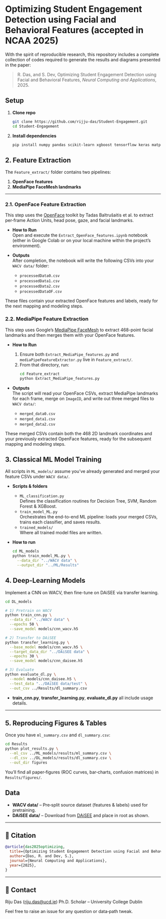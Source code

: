 # Optimizing Student Engagement Detection using Facial and Behavioral Features (accepted in NCAA 2025)

With the spirit of reproducible research, this repository includes a complete collection of codes required to generate the results and diagrams presented in the paper:

> R. Das, and S. Dev, Optimizing Student Engagement Detection using Facial and Behavioral Features, *Neural Computing and Applications*, 2025.




## Setup

1. **Clone repo**  
   ```bash
   git clone https://github.com/rijju-das/Student-Engagement.git
   cd Student-Engagement
   ```

2. **Install dependencies**

   ```bash
   pip install numpy pandas scikit-learn xgboost tensorflow keras matplotlib mediapipe torchviz
   ```

## 2. Feature Extraction

The `Feature_extract/` folder contains two pipelines:

1. **OpenFace features**  
2. **MediaPipe FaceMesh landmarks**

---

### 2.1. OpenFace Feature Extraction

This step uses the [OpenFace](https://github.com/TadasBaltrusaitis/OpenFace) toolkit by Tadas Baltrušaitis et al. to extract per‐frame Action Units, head pose, gaze, and facial landmarks.

- **How to Run**  
  Open and execute the `Extract_OpenFace_features.ipynb` notebook (either in Google Colab or on your local machine within the project’s environment).  

- **Outputs**  
  After completion, the notebook will write the following CSVs into your `WACV data/` folder:  
  - `processedData0.csv`  
  - `processedData1.csv`  
  - `processedData2.csv`  
  - `processedDataOF.csv`  

These files contain your extracted OpenFace features and labels, ready for the next mapping and modeling steps.  


### 2.2. MediaPipe Feature Extraction

This step uses Google’s [MediaPipe FaceMesh](https://github.com/google/mediapipe) to extract 468-point facial landmarks and then merges them with your OpenFace features.

- **How to Run**  
  1. Ensure both `Extract_MediaPipe_features.py` and `mediaPipeFeatureExtractor.py` live in `Feature_extract/`.  
  2. From that directory, run:
     ```bash
     cd Feature_extract
     python Extract_MediaPipe_features.py
     ```

- **Outputs**  
  The script will read your OpenFace CSVs, extract MediaPipe landmarks for each frame, merge on `ImageID`, and write out three merged files to `WACV data/`:
  - `merged_data0.csv`
  - `merged_data1.csv`
  - `merged_data2.csv`

These merged CSVs contain both the 468 2D landmark coordinates and your previously extracted OpenFace features, ready for the subsequent mapping and modeling steps.  


## 3. Classical ML Model Training

All scripts in `ML_models/` assume you’ve already generated and merged your feature CSVs under `WACV data/`.

- **Scripts & folders**  
  - `ML_classification.py`  
    Defines the classification routines for Decision Tree, SVM, Random Forest & XGBoost.  
  - `train_model_ML.py`  
    Orchestrates the end-to-end ML pipeline: loads your merged CSVs, trains each classifier, and saves results.  
  - `trained_models/`  
    Where all trained model files are written.

- **How to run**  
  ```bash
  cd ML_models
  python train_model_ML.py \
    --data_dir "../WACV data" \
    --output_dir "../ML/Results"


## 4. Deep-Learning Models

Implement a CNN on WACV, then fine-tune on DAiSEE via transfer learning.

```bash
cd DL_models

# 1) Pretrain on WACV
python train_cnn.py \
  --data_dir "../WACV data" \
  --epochs 50 \
  --save_model models/cnn_wacv.h5

# 2) Transfer to DAiSEE
python transfer_learning.py \
  --base_model models/cnn_wacv.h5 \
  --target_data_dir "../DAiSEE data" \
  --epochs 30 \
  --save_model models/cnn_daisee.h5

# 3) Evaluate
python evaluate_dl.py \
  --model models/cnn_daisee.h5 \
  --test_data "../DAiSEE data/test" \
  --out_csv ../Results/dl_summary.csv
```

* **train\_cnn.py**, **transfer\_learning.py**, **evaluate\_dl.py** all include usage details.

---

## 5. Reproducing Figures & Tables

Once you have `ml_summary.csv` and `dl_summary.csv`:

```bash
cd Results
python plot_results.py \
  --ml_csv ../ML_models/results/ml_summary.csv \
  --dl_csv ../DL_models/results/dl_summary.csv \
  --out_dir figures
```

You’ll find all paper‐figures (ROC curves, bar‐charts, confusion matrices) in `Results/figures/`.


## Data

* **WACV data/** – Pre‐split source dataset (features & labels) used for pretraining.
* **DAiSEE data/** – Download from [DAiSEE](https://sites.google.com/view/daisee/) and place in root as shown.

---

## 📖 Citation

```bibtex
@article{das2025optimizing,
  title={Optimizing Student Engagement Detection using Facial and Behavioral Features},
  author={Das, R. and Dev, S.},
  journal={Neural Computing and Applications},
  year={2025},
}
```

---

## 👤 Contact

Riju Das ([riju.das@ucd.ie](mailto:riju.das@ucd.ie))
Ph.D. Scholar – University College Dublin

Feel free to raise an issue for any question or data‐path tweak.
